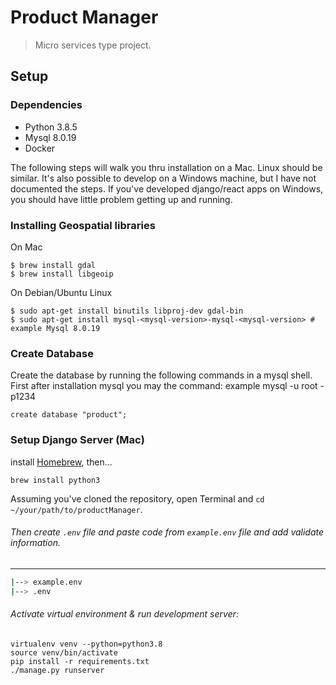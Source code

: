 # Product Manager
> Micro services type project.

## Setup

### Dependencies

- Python 3.8.5 
- Mysql 8.0.19
- Docker

The following steps will walk you thru installation on a Mac. Linux should be similar.
It's also possible to develop on a Windows machine, but I have not documented the steps.
If you've developed django/react apps on Windows, you should have little problem getting
up and running.

### Installing Geospatial libraries

On Mac
```
$ brew install gdal
$ brew install libgeoip
```

On Debian/Ubuntu Linux
```
$ sudo apt-get install binutils libproj-dev gdal-bin
$ sudo apt-get install mysql-<mysql-version>-mysql-<mysql-version> # example Mysql 8.0.19
```

### Create Database

Create the database by running the following commands in a mysql shell.
First after installation mysql you may the command: example
mysql -u root -p1234

```
create database "product";
```

### Setup Django Server (Mac)
install [Homebrew](http://brew.sh), then…

```
brew install python3
```
Assuming you've cloned the repository, open Terminal and `cd ~/your/path/to/productManager`.

###### Then create ``.env`` file and paste code from `example.env` file and add validate information.

-------------------------------------------
```bash
|--> example.env
|--> .env
```

###### Activate virtual environment & run development server:

```bash/zsh
virtualenv venv --python=python3.8
source venv/bin/activate
pip install -r requirements.txt
./manage.py runserver
```
